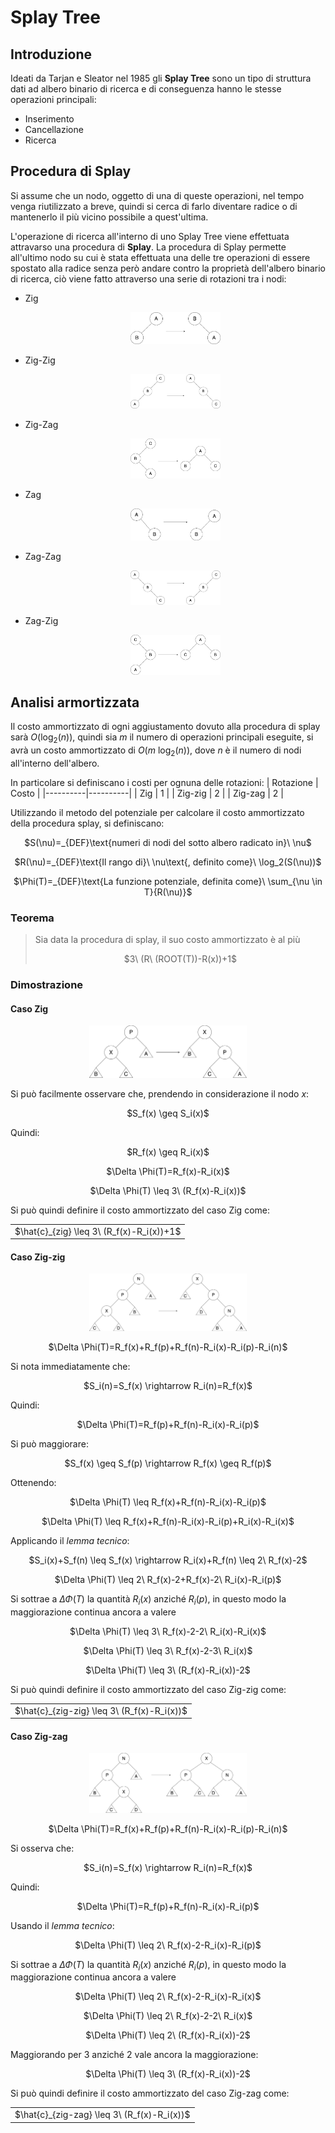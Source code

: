 # Splay Tree
## Introduzione
Ideati da Tarjan e Sleator nel 1985 gli **Splay Tree** sono un tipo di struttura dati ad albero binario di ricerca e di conseguenza hanno le stesse operazioni principali:
- Inserimento
- Cancellazione
- Ricerca

## Procedura di Splay
Si assume che un nodo, oggetto di una di queste operazioni, nel tempo venga riutilizzato a breve, quindi si cerca di farlo diventare radice o di mantenerlo il più vicino possibile a quest'ultima.

L'operazione di ricerca all'interno di uno Splay Tree viene effettuata attravarso una procedura di **Splay**.
La procedura di Splay permette all'ultimo nodo su cui è stata effettuata una delle tre operazioni di essere spostato alla radice senza però andare contro la proprietà dell'albero binario di ricerca, ciò viene fatto attraverso una serie di rotazioni tra i nodi:
- Zig<br> <p align="center"> <img src="Image/Zig.png" alt="Zig operation" width="30%" height="30%"/> </p>
- Zig-Zig<br> <p align="center"> <img src="Image/Zig-zig.png" alt="Zig-zig operation" width="30%" height="30%"/> </p>
- Zig-Zag<br> <p align="center"> <img src="Image/Zig-zag.png" alt="Zig-zag operation" width="30%" height="30%"/> </p>
- Zag<br> <p align="center"> <img src="Image/Zag.png" alt="Zag operation" width="30%" height="30%"/> </p>
- Zag-Zag<br> <p align="center"> <img src="Image/Zag-zag.png" alt="Zag-zag operation" width="30%" height="30%"/> </p>
- Zag-Zig<br> <p align="center"> <img src="Image/Zag-zig.png" alt="Zag-zig operation" width="30%" height="30%"/> </p>

## Analisi armortizzata
Il costo ammortizzato di ogni aggiustamento dovuto alla procedura di splay sarà $O(\log_2(n))$, quindi sia $m$ il numero di operazioni principali eseguite, si avrà un costo ammortizzato di $O(m\ \log_2(n))$, dove $n$ è il numero di nodi all'interno dell'albero.

In particolare si definiscano i costi per ognuna delle rotazioni:
| Rotazione | Costo |
|----------|----------|
| Zig | 1 |
| Zig-zig | 2 |
| Zig-zag | 2 |

Utilizzando il metodo del potenziale per calcolare il costo ammortizzato della procedura splay, si definiscano:

<p align=center>$S(\nu)=_{DEF}\text{numeri di nodi del sotto albero radicato in}\ \nu$</p>
<p align=center>$R(\nu)=_{DEF}\text{Il rango di}\ \nu\text{, definito come}\ \log_2(S(\nu))$</p>
<p align=center>$\Phi(T)=_{DEF}\text{La funzione potenziale, definita come}\ \sum_{\nu \in T}{R(\nu)}$</p>

### Teorema
> Sia data la procedura di splay, il suo costo ammortizzato è al più
> <p align="center">$3\ (R\ (ROOT(T))-R(x))+1$</p>

### Dimostrazione
#### Caso Zig
<p align="center"> <img src="Image/ZigDim.png" alt="Zig dimostration" width="50%" height="50%"/>

Si può facilmente osservare che, prendendo in considerazione il nodo $x$:

<p align=center>$S_f(x) \geq S_i(x)$</p>

Quindi:

<p align=center>$R_f(x) \geq R_i(x)$</p>
<p align=center>$\Delta \Phi(T)=R_f(x)-R_i(x)$</p>
<p align=center>$\Delta \Phi(T) \leq 3\ (R_f(x)-R_i(x))$</p>

Si può quindi definire il costo ammortizzato del caso Zig come:

<table align="center">
  <tr>
    <td> 
      $\hat{c}_{zig} \leq 3\ (R_f(x)-R_i(x))+1$
    </td>
  </tr>
</table>

#### Caso Zig-zig
<p align="center"> <img src="Image/ZigzigDim.png" alt="Zig-zig dimostration" width="50%" height="50%"/>
<p align=center>$\Delta \Phi(T)=R_f(x)+R_f(p)+R_f(n)-R_i(x)-R_i(p)-R_i(n)$</p>

Si nota immediatamente che:

<p align=center>$S_i(n)=S_f(x) \rightarrow R_i(n)=R_f(x)$</p>

Quindi:

<p align=center>$\Delta \Phi(T)=R_f(p)+R_f(n)-R_i(x)-R_i(p)$</p>

Si può maggiorare:

<p align=center>$S_f(x) \geq S_f(p) \rightarrow R_f(x) \geq R_f(p)$</p>

Ottenendo:

<p align=center>$\Delta \Phi(T) \leq R_f(x)+R_f(n)-R_i(x)-R_i(p)$</p>
<p align=center>$\Delta \Phi(T) \leq R_f(x)+R_f(n)-R_i(x)-R_i(p)+R_i(x)-R_i(x)$</p>

Applicando il _lemma tecnico_:

<p align=center>$S_i(x)+S_f(n) \leq S_f(x) \rightarrow R_i(x)+R_f(n) \leq 2\ R_f(x)-2$</p>
<p align=center>$\Delta \Phi(T) \leq 2\ R_f(x)-2+R_f(x)-2\ R_i(x)-R_i(p)$</p>

Si sottrae a $\Delta \Phi(T)$ la quantità $R_i(x)$ anziché $R_i(p)$, in questo modo la maggiorazione continua ancora a valere

<p align=center>$\Delta \Phi(T) \leq 3\ R_f(x)-2-2\ R_i(x)-R_i(x)$</p>
<p align=center>$\Delta \Phi(T) \leq 3\ R_f(x)-2-3\ R_i(x)$</p>
<p align=center>$\Delta \Phi(T) \leq 3\ (R_f(x)-R_i(x))-2$</p>

Si può quindi definire il costo ammortizzato del caso Zig-zig come:

<table align="center">
  <tr>
    <td> 
      $\hat{c}_{zig-zig} \leq 3\ (R_f(x)-R_i(x))$
    </td>
  </tr>
</table>

#### Caso Zig-zag
<p align="center"> <img src="Image/ZigzagDim.png" alt="Zig-zag dimostration" width="50%" height="50%"/>
<p align="center">$\Delta \Phi(T)=R_f(x)+R_f(p)+R_f(n)-R_i(x)-R_i(p)-R_i(n)$</p>

Si osserva che:

<p align="center">$S_i(n)=S_f(x) \rightarrow R_i(n)=R_f(x)$</p>

Quindi:

<p align="center">$\Delta \Phi(T)=R_f(p)+R_f(n)-R_i(x)-R_i(p)$</p>

Usando il _lemma tecnico_:

<p align="center">$\Delta \Phi(T) \leq 2\ R_f(x)-2-R_i(x)-R_i(p)$</p>

Si sottrae a $\Delta \Phi(T)$ la quantità $R_i(x)$ anziché $R_i(p)$, in questo modo la maggiorazione continua ancora a valere

<p align="center">$\Delta \Phi(T) \leq 2\ R_f(x)-2-R_i(x)-R_i(x)$</p>
<p align="center">$\Delta \Phi(T) \leq 2\ R_f(x)-2-2\ R_i(x)$</p>
<p align="center">$\Delta \Phi(T) \leq 2\ (R_f(x)-R_i(x))-2$</p>

Maggiorando per 3 anziché 2 vale ancora la maggiorazione:

<p align="center">$\Delta \Phi(T) \leq 3\ (R_f(x)-R_i(x))-2$</p>

Si può quindi definire il costo ammortizzato del caso Zig-zag come:

<table align="center">
  <tr>
    <td>
      $\hat{c}_{zig-zag} \leq 3\ (R_f(x)-R_i(x))$
    </td>
  </tr>
</table>
